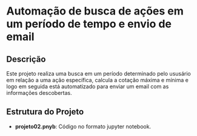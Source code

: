 # Automação de busca de ações em um período de tempo e envio de email

## Descrição

Este projeto realiza uma busca em um período determinado pelo ususário em relação a uma ação específica, calcula a cotação máxima e mínima e logo em seguida está automatizado para enviar um email com as informações descobertas.

## Estrutura do Projeto

- **projeto02.pnyb**: Código no formato jupyter notebook.
